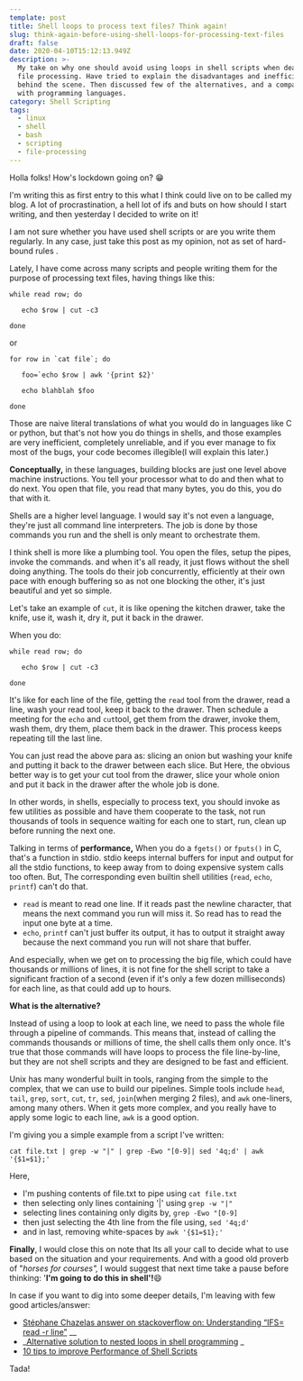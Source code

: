 ```yaml
---
template: post
title: Shell loops to process text files? Think again!
slug: think-again-before-using-shell-loops-for-processing-text-files
draft: false
date: 2020-04-10T15:12:13.949Z
description: >-
  My take on why one should avoid using loops in shell scripts when dealing with
  file processing. Have tried to explain the disadvantages and inefficiencies
  behind the scene. Then discussed few of the alternatives, and a comparison
  with programming languages.
category: Shell Scripting
tags:
  - linux
  - shell
  - bash
  - scripting
  - file-processing
---
```

Holla folks! How's lockdown going on? 😁

I'm writing this as first entry to this what I think could live on to be called my blog. A lot of procrastination, a hell lot of ifs and buts on how should I start writing, and then yesterday I decided to write on it!

I am not sure whether you have used shell scripts or are you write them regularly. In any case, just take this post as my opinion, not as set of hard-bound rules . 

Lately, I have come across many scripts and people writing them for the purpose of processing text files, having things like this:

```
while read row; do
```
```
   echo $row | cut -c3
```
```
done
```
or
```
for row in `cat file`; do
```
```
   foo=`echo $row | awk '{print $2}'
```
```
   echo blahblah $foo
```
```
done
```
Those are naive literal translations of what you would do in languages like C or python, but that's not how you do things in shells, and those examples are very inefficient, completely unreliable, and if you ever manage to fix most of the bugs, your code becomes illegible(I will explain this later.)

**Conceptually,** in these languages, building blocks are just one level above machine instructions. You tell your processor what to do and then what to do next. You open that file, you read that many bytes, you do this, you do that with it.

Shells are a higher level language. I would say it's not even a language, they're just all command line interpreters. The job is done by those commands you run and the shell is only meant to orchestrate them. 

I think shell is more like a plumbing tool. You open the files, setup the pipes, invoke the commands. and when it's all ready, it just flows without the shell doing anything. The tools do their job concurrently, efficiently at their own pace with enough buffering so as not one blocking the other, it's just beautiful and yet so simple.

Let's take an example of `cut`, it is like opening the kitchen drawer, take the knife, use it, wash it, dry it, put it back in the drawer. 

When you do:

```
while read row; do
```
```
   echo $row | cut -c3
```
```
done
```
It's like for each line of the file, getting the `read` tool from the drawer, read a line, wash your read tool, keep it back to the drawer. Then schedule a meeting for the `echo` and `cut`tool, get them from the drawer, invoke them, wash them, dry them, place them back in the drawer. This process  keeps repeating till the last line.

You can just read the above para as: slicing an onion but washing your knife and putting it back to the drawer between each slice. But Here, the obvious better way is to get your cut tool from the drawer, slice your whole onion and put it back in the drawer after the whole job is done.

In other words, in shells, especially to process text, you should invoke as few utilities as possible and have them cooperate to the task, not run thousands of tools in sequence waiting for each one to start, run, clean up before running the next one. 

Talking in terms of **performance,** When you do a `fgets()` or `fputs()` in C, that's a function in stdio. stdio keeps internal buffers for input and output for all the stdio functions, to keep away from to doing expensive system calls too often.
But, The corresponding even builtin shell utilities (`read`, `echo`, `printf`) can't do that.

* `read` is meant to read one line. If it reads past the newline character, that means the next command you run will miss it. So read has to read the input one byte at a time. 
* `echo`, `printf` can't just buffer its output, it has to output it straight away because the next command you run will not share that buffer.

And especially, when we get on to processing the big file, which could have thousands or millions of lines, it is not fine for the shell script to take a significant fraction of a second (even if it's only a few dozen milliseconds) for each line, as that could add up to hours. 

**What is the alternative?**

Instead of using a loop to look at each line, we need to pass the whole file through a pipeline of commands. This means that, instead of calling the commands thousands or millions of time, the shell calls them only once. It's true that those commands will have loops to process the file line-by-line, but they are not shell scripts and they are designed to be fast and efficient. 

Unix has many wonderful built in tools, ranging from the simple to the complex, that we can use to build our pipelines. Simple tools include `head`, `tail`, `grep`, `sort`, `cut`, `tr`, `sed`, `join`(when merging 2 files), and `awk` one-liners, among many others. When it gets more complex, and you really have to apply some logic to each line, `awk` is a good option. 

I'm giving you a simple example from a script I've written:

`cat file.txt | grep -w "|" | grep -Ewo "[0-9]| sed '4q;d' | awk '{$1=$1};'`

Here, 

* I'm pushing contents of file.txt to pipe using `cat file.txt`
* then selecting only lines containing '|' using `grep -w "|"`
* selecting lines containing only digits by, `grep -Ewo "[0-9]`
* then just selecting the 4th line from the file using, `sed '4q;d'`
* and in last, removing white-spaces by `awk '{$1=$1};'`

**Finally**, I would close this on note that Its all your call to decide what to use based on the situation and your requirements. And with a good old proverb of "_horses for courses",_ I would suggest that next time take a pause before thinking: '**I'm going to do this in shell'!**😄

In case if you want to dig into some deeper details, I'm leaving with few good articles/answer:

* [Stéphane Chazelas answer on stackoverflow on: Understanding “IFS= read -r line”](https://unix.stackexchange.com/questions/209123/understanding-ifs-read-r-line/209184#209184)  __
* _[Alternative solution to nested loops in shell programming](https://www.unix.com/homework-and-coursework-questions/261027-alternative-solution-nested-loops-shell-programming.html) _ 
* [10 tips to improve Performance of Shell Scripts](www.theunixschool.com/2012/06/10-tips-to-improve-performance-of-shell.html)


Tada!
